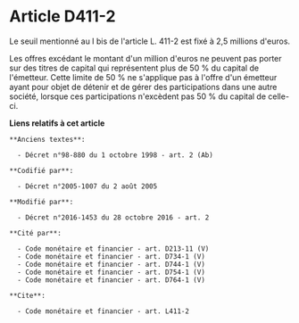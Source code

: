 # Article D411-2

Le seuil mentionné au I bis de l'article L. 411-2 est fixé à 2,5 millions d'euros.

Les  offres excédant le montant d'un million d'euros ne peuvent pas porter  sur des titres de capital qui représentent plus
de 50 % du capital de  l'émetteur. Cette limite de 50 % ne s'applique pas à l'offre d'un  émetteur ayant pour objet de
détenir et de gérer des participations dans  une autre société, lorsque ces participations n'excèdent pas 50 % du  capital de
celle-ci.

**Liens relatifs à cet article**

	**Anciens textes**:

	  - Décret n°98-880 du 1 octobre 1998 - art. 2 (Ab)

	**Codifié par**:

	  - Décret n°2005-1007 du 2 août 2005

	**Modifié par**:

	  - Décret n°2016-1453 du 28 octobre 2016 - art. 2

	**Cité par**:

	  - Code monétaire et financier - art. D213-11 (V)
	  - Code monétaire et financier - art. D734-1 (V)
	  - Code monétaire et financier - art. D744-1 (V)
	  - Code monétaire et financier - art. D754-1 (V)
	  - Code monétaire et financier - art. D764-1 (V)

	**Cite**:

	  - Code monétaire et financier - art. L411-2

